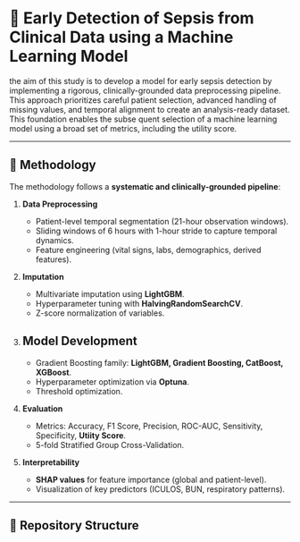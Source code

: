 # 🧬 Early Detection of Sepsis from Clinical Data using a Machine Learning Model

 the aim of this study is to develop a model for early sepsis detection by implementing a rigorous, clinically-grounded data preprocessing pipeline. This approach prioritizes careful patient selection, advanced handling of missing values, and temporal alignment to create an analysis-ready dataset. This foundation enables the subse quent selection of a machine learning model using a broad set of metrics, including the utility score. 

---

## 🔬 Methodology
The methodology follows a **systematic and clinically-grounded pipeline**:
1. **Data Preprocessing**  
   - Patient-level temporal segmentation (21-hour observation windows).  
   - Sliding windows of 6 hours with 1-hour stride to capture temporal dynamics.  
   - Feature engineering (vital signs, labs, demographics, derived features).  

2. **Imputation**  
   - Multivariate imputation using **LightGBM**.  
   - Hyperparameter tuning with **HalvingRandomSearchCV**.  
   - Z-score normalization of variables.  

3. **Model Development**
   -
   - Gradient Boosting family: **LightGBM, Gradient Boosting, CatBoost, XGBoost**.  
   - Hyperparameter optimization via **Optuna**.  
   - Threshold optimization.  

5. **Evaluation**  
   - Metrics: Accuracy, F1 Score, Precision, ROC-AUC, Sensitivity, Specificity, **Utiity Score**.  
   - 5-fold Stratified Group Cross-Validation.  

6. **Interpretability**  
   - **SHAP values** for feature importance (global and patient-level).  
   - Visualization of key predictors (ICULOS, BUN, respiratory patterns).  

---

## 📂 Repository Structure

